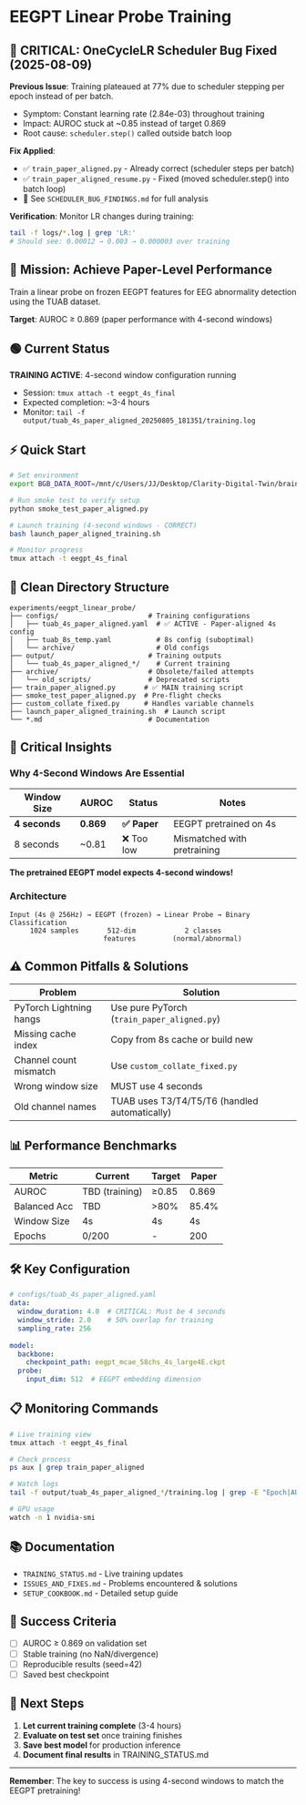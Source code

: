 # EEGPT Linear Probe Training

## 🔴 CRITICAL: OneCycleLR Scheduler Bug Fixed (2025-08-09)

**Previous Issue**: Training plateaued at 77% due to scheduler stepping per epoch instead of per batch.
- Symptom: Constant learning rate (2.84e-03) throughout training
- Impact: AUROC stuck at ~0.85 instead of target 0.869
- Root cause: `scheduler.step()` called outside batch loop

**Fix Applied**: 
- ✅ `train_paper_aligned.py` - Already correct (scheduler steps per batch)
- ✅ `train_paper_aligned_resume.py` - Fixed (moved scheduler.step() into batch loop)
- 📄 See `SCHEDULER_BUG_FINDINGS.md` for full analysis

**Verification**: Monitor LR changes during training:
```bash
tail -f logs/*.log | grep 'LR:'
# Should see: 0.00012 → 0.003 → 0.000003 over training
```

## 🎯 Mission: Achieve Paper-Level Performance

Train a linear probe on frozen EEGPT features for EEG abnormality detection using the TUAB dataset.

**Target**: AUROC ≥ 0.869 (paper performance with 4-second windows)

## 🟢 Current Status

**TRAINING ACTIVE**: 4-second window configuration running
- Session: `tmux attach -t eegpt_4s_final`
- Expected completion: ~3-4 hours
- Monitor: `tail -f output/tuab_4s_paper_aligned_20250805_181351/training.log`

## ⚡ Quick Start

```bash
# Set environment
export BGB_DATA_ROOT=/mnt/c/Users/JJ/Desktop/Clarity-Digital-Twin/brain-go-brrr/data

# Run smoke test to verify setup
python smoke_test_paper_aligned.py

# Launch training (4-second windows - CORRECT)
bash launch_paper_aligned_training.sh

# Monitor progress
tmux attach -t eegpt_4s_final
```

## 📁 Clean Directory Structure

```
experiments/eegpt_linear_probe/
├── configs/                      # Training configurations
│   ├── tuab_4s_paper_aligned.yaml  # ✅ ACTIVE - Paper-aligned 4s config
│   ├── tuab_8s_temp.yaml           # 8s config (suboptimal)
│   └── archive/                    # Old configs
├── output/                       # Training outputs
│   └── tuab_4s_paper_aligned_*/    # Current training
├── archive/                      # Obsolete/failed attempts
│   └── old_scripts/              # Deprecated scripts
├── train_paper_aligned.py       # ✅ MAIN training script
├── smoke_test_paper_aligned.py  # Pre-flight checks
├── custom_collate_fixed.py      # Handles variable channels
├── launch_paper_aligned_training.sh  # Launch script
└── *.md                          # Documentation
```

## 🔑 Critical Insights

### Why 4-Second Windows Are Essential

| Window Size | AUROC | Status | Notes |
|------------|-------|--------|-------|
| **4 seconds** | **0.869** | **✅ Paper** | EEGPT pretrained on 4s |
| 8 seconds | ~0.81 | ❌ Too low | Mismatched with pretraining |

**The pretrained EEGPT model expects 4-second windows!**

### Architecture

```
Input (4s @ 256Hz) → EEGPT (frozen) → Linear Probe → Binary Classification
     1024 samples       512-dim            2 classes
                       features         (normal/abnormal)
```

## ⚠️ Common Pitfalls & Solutions

| Problem | Solution |
|---------|----------|
| PyTorch Lightning hangs | Use pure PyTorch (`train_paper_aligned.py`) |
| Missing cache index | Copy from 8s cache or build new |
| Channel count mismatch | Use `custom_collate_fixed.py` |
| Wrong window size | MUST use 4 seconds |
| Old channel names | TUAB uses T3/T4/T5/T6 (handled automatically) |

## 📊 Performance Benchmarks

| Metric | Current | Target | Paper |
|--------|---------|--------|-------|
| AUROC | TBD (training) | ≥0.85 | 0.869 |
| Balanced Acc | TBD | >80% | 85.4% |
| Window Size | 4s | 4s | 4s |
| Epochs | 0/200 | - | 200 |

## 🛠️ Key Configuration

```yaml
# configs/tuab_4s_paper_aligned.yaml
data:
  window_duration: 4.0  # CRITICAL: Must be 4 seconds
  window_stride: 2.0    # 50% overlap for training
  sampling_rate: 256
  
model:
  backbone:
    checkpoint_path: eegpt_mcae_58chs_4s_large4E.ckpt
  probe:
    input_dim: 512  # EEGPT embedding dimension
```

## 📋 Monitoring Commands

```bash
# Live training view
tmux attach -t eegpt_4s_final

# Check process
ps aux | grep train_paper_aligned

# Watch logs
tail -f output/tuab_4s_paper_aligned_*/training.log | grep -E "Epoch|AUROC"

# GPU usage
watch -n 1 nvidia-smi
```

## 📚 Documentation

- `TRAINING_STATUS.md` - Live training updates
- `ISSUES_AND_FIXES.md` - Problems encountered & solutions
- `SETUP_COOKBOOK.md` - Detailed setup guide

## 🎯 Success Criteria

- [ ] AUROC ≥ 0.869 on validation set
- [ ] Stable training (no NaN/divergence)
- [ ] Reproducible results (seed=42)
- [ ] Saved best checkpoint

## 🚀 Next Steps

1. **Let current training complete** (3-4 hours)
2. **Evaluate on test set** once training finishes
3. **Save best model** for production inference
4. **Document final results** in TRAINING_STATUS.md

---

**Remember**: The key to success is using 4-second windows to match the EEGPT pretraining!